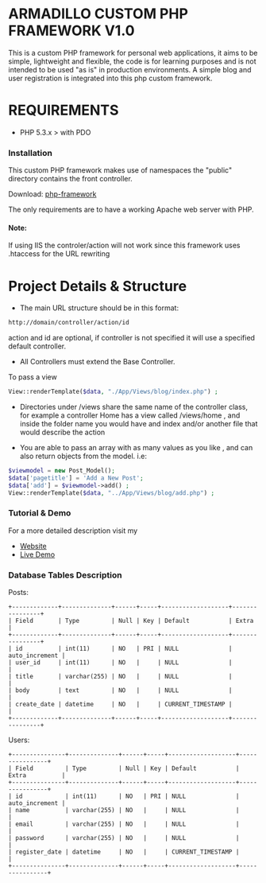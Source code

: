 # ARMADILLO CUSTOM PHP FRAMEWORK V1.0

This is a custom PHP framework for personal web applications, it aims to be simple, lightweight and flexible, the code is for learning purposes and is not intended to be used "as is" in production environments.
A simple blog and user registration is integrated into this php custom framework.

# REQUIREMENTS
- PHP 5.3.x > with PDO


### Installation
This custom PHP framework makes use of namespaces the "public" directory contains the front controller.

Download:
[php-framework](http://juancadima.com/downloads/phpframework/phpframework.zip)

The only requirements are to have a working Apache web server with PHP.
#### Note: 
If using IIS the controler/action will not work since this framework uses .htaccess for the URL rewriting

# Project Details & Structure
- The main URL structure should be in this format: 
```bash
http://domain/controller/action/id 
```
action and id are optional, if controller is not specified it will use a specified default controller.
- All Controllers must extend the Base Controller.

To pass a view
```php
View::renderTemplate($data, "./App/Views/blog/index.php") ;
```

- Directories under /views share the same name of the controller class, for example a controller Home has a view called /views/home , and inside the folder name you would have and index and/or another file that would describe the action

- You are able to pass an array with as many values as you like , and can also return objects from the model. i.e: 
```php
$viewmodel = new Post_Model();
$data['pagetitle'] = 'Add a New Post';
$data['add'] = $viewmodel->add() ;
View::renderTemplate($data, "../App/Views/blog/add.php") ;
```


### Tutorial & Demo
For a more detailed description visit my
- [Website](http://juancadima.com/creating-custom-php-mvc-framework-part-1/)
- [Live Demo](http://phpframework.juancadima.com/) 


### Database Tables Description
Posts:
```mysql
+-------------+--------------+------+-----+-------------------+----------------+
| Field       | Type         | Null | Key | Default           | Extra          |
+-------------+--------------+------+-----+-------------------+----------------+
| id          | int(11)      | NO   | PRI | NULL              | auto_increment |
| user_id     | int(11)      | NO   |     | NULL              |                |
| title       | varchar(255) | NO   |     | NULL              |                |
| body        | text         | NO   |     | NULL              |                |
| create_date | datetime     | NO   |     | CURRENT_TIMESTAMP |                |
+-------------+--------------+------+-----+-------------------+----------------+
```

Users:
```mysql
+---------------+--------------+------+-----+-------------------+----------------+
| Field         | Type         | Null | Key | Default           | Extra          |
+---------------+--------------+------+-----+-------------------+----------------+
| id            | int(11)      | NO   | PRI | NULL              | auto_increment |
| name          | varchar(255) | NO   |     | NULL              |                |
| email         | varchar(255) | NO   |     | NULL              |                |
| password      | varchar(255) | NO   |     | NULL              |                |
| register_date | datetime     | NO   |     | CURRENT_TIMESTAMP |                |
+---------------+--------------+------+-----+-------------------+----------------+
```









